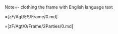 Note=- clothing the frame with English language text

=[zF/Agt/ES/Frame/0.md] 

=[zF/Agt/0/Frame/2Parties/0.md]
